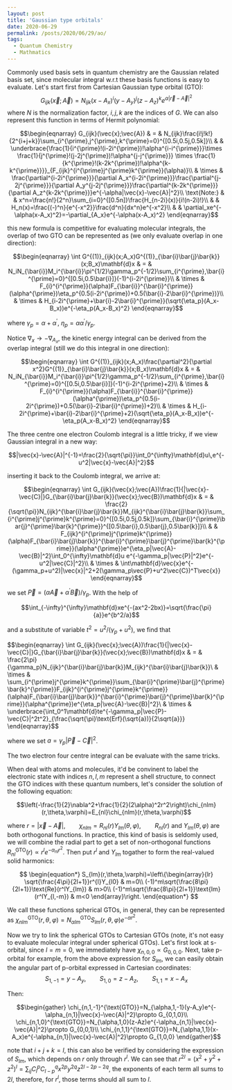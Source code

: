 ```yaml
---
layout: post
title: 'Gaussian type orbitals'
date: 2020-06-29
permalink: /posts/2020/06/29/ao/
tags: 
  - Quantum Chemistry
  - Mathmatics
---
```


Commonly used basis sets in quantum chemistry are the Gaussian related basis set, since molecular integral w.r.t these basis functions is easy to evaluate. Let's start first from Cartesian Gaussian type orbital (GTO):
$$G_{ijk}(\vec{x};\vec{A}) = N_{ijk}(x-A_x)^i(y-A_y)^j(z-A_z)^ke^{\alpha|\vec{r}-\vec{A}|^2}$$
where $N$ is the normalization factor, $i,j,k$ are the indices of $G$. We can also represent this function in terms of Hermit polynomial:


$$\begin{eqnarray}
G_{ijk}(\vec{x};\vec{A}) & = & N_{ijk}\frac{i!j!k!}{2^{i+j+k}}\sum_{i^{\prime},j^{\prime},k^{\prime}=0}^{[0.5i,0.5j,0.5k]}\\
& & \underbrace{\frac{1}{i^{\prime}!(i-2i^{\prime})!\alpha^{i-i^{\prime}}}\times \frac{1}{j^{\prime}!(j-2j^{\prime})!\alpha^{j-j^{\prime}}} \times \frac{1}{k^{\prime}!(k-2k^{\prime})!\alpha^{k-k^{\prime}}}}_{F_{ijk}^{i^{\prime}j^{\prime}k^{\prime}}(\alpha)}\\
& \times & \frac{\partial^{i-2i^{\prime}}}{\partial A_x^{i-2i^{\prime}}}\frac{\partial^{j-2j^{\prime}}}{\partial A_y^{j-2j^{\prime}}}\frac{\partial^{k-2k^{\prime}}}{\partial A_z^{k-2k^{\prime}}}e^{-\alpha|\vec{x}-\vec{A}|^2}\\
\text{Note:} & & x^n=\frac{n!}{2^n}\sum_{i=0}^{[0.5n]}\frac{H_{n-2i}(x)}{i!(n-2i)!}\\
& & H_n(x)=\frac{(-)^n}{e^{-x^2}}\frac{d^n}{dx^n}e^{-x^2}\\
& & \partial_xe^{-\alpha(x-A_x)^2}=-\partial_{A_x}e^{-\alpha(x-A_x)^2}
\end{eqnarray}$$


this new formula is competitive for evaluating molecular integrals, the overlap of two GTO can be represented as (we only evaluate overlap in one direction):

$$\begin{eqnarray}
\int G^{(1)}_{ijk}(x;A_x)G^{(1)}_{\bar{i}\bar{j}\bar{k}}(x;B_x)\mathbf{d}x & = & N_iN_{\bar{i}}M_i^{\bar{i}}\pi^{1/2}\gamma_p^{-1/2}\sum_{i^{\prime},\bar{i}^{\prime}=0}^{[0.5i,0.5\bar{i}]}(-1)^{i-2i^{\prime}}\\
& \times & F_{i}^{i^{\prime}}(\alpha)F_{\bar{i}}^{\bar{i}^{\prime}}(\alpha^{\prime})\eta_p^{0.5(i-2i^{\prime})+0.5(\bar{i}-2\bar{i}^{\prime})}\\
& \times & H_{i-2i^{\prime}+\bar{i}-2\bar{i}^{\prime}}(\sqrt{\eta_p}(A_x-B_x))e^{-\eta_p(A_x-B_x)^2}
\end{eqnarray}$$

where $\gamma_p=\alpha+\alpha^{\prime}$, $\eta_p=\alpha\alpha^{\prime}/\gamma_p$.

Notice $\nabla_x\to -\nabla_{A_x}$, the kinetic energy integral can be derived from the overlap integral (still we do this integral in one direction):

$$\begin{eqnarray}
\int G^{(1)}_{ijk}(x;A_x)\frac{\partial^2}{\partial x^2}G^{(1)}_{\bar{i}\bar{j}\bar{k}}(x;B_x)\mathbf{d}x & = & N_iN_{\bar{i}}M_i^{\bar{i}}\pi^{1/2}\gamma_p^{-1/2}\sum_{i^{\prime},\bar{i}^{\prime}=0}^{[0.5i,0.5\bar{i}]}(-1)^{i-2i^{\prime}+2}\\
& \times & F_{i}^{i^{\prime}}(\alpha)F_{\bar{i}}^{\bar{i}^{\prime}}(\alpha^{\prime})\eta_p^{0.5(i-2i^{\prime})+0.5(\bar{i}-2\bar{i}^{\prime})+2}\\
& \times & H_{i-2i^{\prime}+\bar{i}-2\bar{i}^{\prime}+2}(\sqrt{\eta_p}(A_x-B_x))e^{-\eta_p(A_x-B_x)^2}
\end{eqnarray}$$

The three centre one electron Coulomb integral is a little tricky, if we view Gaussian integral in a new way:


$$|\vec{x}-\vec{A}|^{-1}=\frac{2}{\sqrt{\pi}}\int_0^{\infty}\mathbf{d}u\,e^{-u^2|\vec{x}-\vec{A}|^2}$$


inserting it back to the Coulomb integral, we arrive at:


$$\begin{eqnarray}
\int G_{ijk}(\vec{x};\vec{A})\frac{1}{|\vec{x}-\vec{C}|}G_{\bar{i}\bar{j}\bar{k}}(\vec{x};\vec{B})\mathbf{d}x & = & \frac{2}{\sqrt{\pi}}N_{ijk}^{\bar{i}\bar{j}\bar{k}}M_{ijk}^{\bar{i}\bar{j}\bar{k}}\sum_{i^{\prime}j^{\prime}k^{\prime}=0}^{[0.5i,0.5j,0.5k]}\sum_{\bar{i}^{\prime}\bar{j}^{\prime}\bar{k}^{\prime}}^{[0.5\bar{i},0.5\bar{j},0.5\bar{k}]}\\
& & F_{ijk}^{i^{\prime}j^{\prime}k^{\prime}}(\alpha)F_{\bar{i}\bar{j}\bar{k}}^{\bar{i}^{\prime}\bar{j}^{\prime}\bar{k}^{\prime}}(\alpha^{\prime})e^{\eta_p|\vec{A}-\vec{B}|^2}\int_0^{\infty}\mathbf{d}u e^{-\gamma_p|\vec{P}|^2}e^{-u^2|\vec{C}|^2}\\
& \times & \int\mathbf{d}\vec{x}e^{-(\gamma_p+u^2)|\vec{x}|^2+2(\gamma_p\vec{P}+u^2\vec{C})^T\vec{x}}
\end{eqnarray}$$


we set $\vec{P}=(\alpha\vec{A}+\alpha^{\prime}\vec{B})/\gamma_p$. With the help of


$$\int_{-\infty}^{\infty}\mathbf{d}xe^{-(ax^2-2bx)}=\sqrt{\frac{\pi}{a}}e^{b^2/a}$$


and a substitute of variable $t^2=u^2/(\gamma_p+u^2)$, we find that


$$\begin{eqnarray}
\int G_{ijk}(\vec{x};\vec{A})\frac{1}{|\vec{x}-\vec{C}|}G_{\bar{i}\bar{j}\bar{k}}(\vec{x};\vec{B})\mathbf{d}x & = & \frac{2\pi}{\gamma_p}N_{ijk}^{\bar{i}\bar{j}\bar{k}}M_{ijk}^{\bar{i}\bar{j}\bar{k}}\\
& \times & \sum_{i^{\prime}j^{\prime}k^{\prime}}\sum_{\bar{i}^{\prime}\bar{j}^{\prime}\bar{k}^{\prime}}F_{ijk}^{i^{\prime}j^{\prime}k^{\prime}}(\alpha)F_{\bar{i}\bar{j}\bar{k}}^{\bar{i}^{\prime}\bar{j}^{\prime}\bar{k}^{\prime}}(\alpha^{\prime})e^{\eta_p|\vec{A}-\vec{B}|^2}\\
& \times & \underbrace{\int_0^1\mathbf{d}te^{-\gamma_p|\vec{P}-\vec{C}|^2t^2}_{\frac{\sqrt{\pi}\text{Erf}(\sqrt{a})}{2\sqrt{a}}}
\end{eqnarray}$$


where we set $a=\gamma_p|\vec{P}-\vec{C}|^2$.

The two electron four centre integral can be evaluate with the same tricks.

When deal with atoms and molecules, it'd be convinent to label the electronic state with indices $n,l,m$ represent a shell structure, to connect the GTO indices with these quantum numbers, let's consider the solution of the following equation:


$$\left(-\frac{1}{2}\nabla^2+\frac{1}{2}(2\alpha)^2r^2\right)\chi_{nlm}(r,\theta,\varphi)=E_{nl}\chi_{nlm}(r,\theta,\varphi)$$


where $r=|\vec{x}-\vec{A}|,\qquad\chi_{nlm}=R_{nl}(r)Y_{lm}(\theta,\varphi),\qquad R_{nl}(r)$ and $Y_{lm}(\theta,\varphi)$ are both orthogonal functions. In practice, this kind of basis is seldomly used, we will combine the radial part to get a set of non-orthogonal functions $R_{nl}^{\text{GTO}}(r)\propto r^le^{-\alpha_{nl}r^2}$. Then put $r^l$ and $Y_{lm}$ togather to form the real-valued solid harmonics:

$$
\begin{equation*}
S_{lm}(r,\theta,\varphi)=\left\{\begin{array}{lr}
\sqrt{\frac{4\pi}{2l+1}}r^{l}Y_{l0} & m=0\\
(-1)^m\sqrt{\frac{8\pi}{2l+1}}\text{Re}(r^lY_{lm}) & m>0\\
(-1)^m\sqrt{\frac{8\pi}{2l+1}}\text{Im}(r^lY_{l,-m}) & m<0
\end{array}\right.
\end{equation*}
$$

We call these functions spherical GTOs, in general, they can be represented as $\chi_{nlm}^{\text{GTO}}(r,\theta,\varphi)=N_{\alpha lm}^{\text{GTO}}S_{lm}(r,\theta,\varphi)e^{-\alpha r^2}$.

Now we try to link the spherical GTOs to Cartesian GTOs (note, it's not easy to evaluate molecular integral under spherical GTOs). Let's first look at s-orbital, since $l=m=0$, we immediately have $\chi_{n,0,0}\propto G_{0,0,0}$. Next, take p-orbital for example, from the above expression for $S_{lm}$, we can easily obtain the angular part of p-orbital expressed in Cartesian coordinates:
$$S_{1,-1}=y-A_y,\qquad S_{1,0}=z-A_z,\qquad S_{1,1}=x-A_x$$

Then:


$$\begin{gather}
\chi_{n,1,-1}^{\text{GTO}}=N_{\alpha,1,-1}(y-A_y)e^{-\alpha_{n,1}|\vec{x}-\vec{A}|^2}\propto G_{0,1,0}\\
\chi_{n,1,0}^{\text{GTO}}=N_{\alpha,1,0}(z-Az)e^{-\alpha_{n,1}|\vec{x}-\vec{A}|^2}\propto G_{0,0,1}\\
\chi_{n,1,1}^{\text{GTO}}=N_{\alpha,1,1}(x-A_x)e^{-\alpha_{n,1}|\vec{x}-\vec{A}|^2}\propto G_{1,0,0}
\end{gather}$$


note that $i+j+k=l$, this can also be verified by considering the expression of $S_{lm}$, which depends on $r$ only through $r^l$. We can see that
$r^{2l}=(x^2+y^2+z^2)^{l}=\sum_{ij}C_l^p C_{l-p}^q x^{2p} y^{2q}z^{2l-2p-2q}$, the exponents of each term all sums to $2l$, therefore, for $r^l$, those terms should all sum to $l$.






